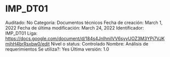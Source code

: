 # IMP_DT01

Auditado: No
Categoría: Documentos técnicos
Fecha de creación: March 1, 2022
Fecha de última modificación: March 24, 2022
Identificador: IMP_DT01
Liga: https://docs.google.com/document/d/184s4JnIhnilVV6syyUOZ3M3YPj7VJKmjhH4brRsxbw0/edit
Nivel o status: Controlado
Nombre: Análisis de requerimientos
Se utiliza?: Yes
Última versión: 1.0